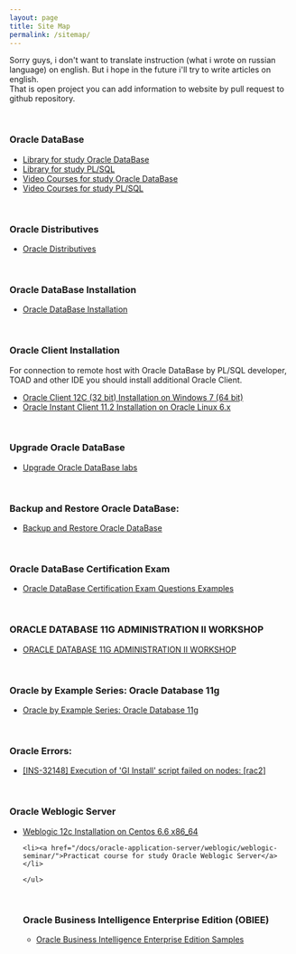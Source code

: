 ```yaml
---
layout: page
title: Site Map
permalink: /sitemap/
---
```


Sorry guys, i don't want to translate instruction (what i wrote on russian language) on english. But i hope in the future i'll try to write articles on english.  
That is open project you can add information to website by pull request to github repository.


<br/>

### Oracle DataBase

<ul>
    <li><a href="/library-for-study-oracle-database/">Library for study Oracle DataBase</a></li>
    <li><a href="/library-for-study-plsql/">Library for study PL/SQL</a></li>
    <li><a href="/video-courses-oracle-database/">Video Courses for study Oracle DataBase</a></li>
    <li><a href="/video-courses-plsql-language/">Video Courses for study PL/SQL</a></li>
</ul>


<br/>

### Oracle Distributives

<ul>
    <li><a href="/database/distributives/">Oracle Distributives</a></li>
</ul>

<br/>

### Oracle DataBase Installation

<ul>
    <li><a href="/database/installation/">Oracle DataBase Installation</a></li>
</ul>

<br/>

### Oracle Client Installation

For connection to remote host with Oracle DataBase by PL/SQL developer, TOAD and other IDE you should install additional Oracle Client.


<ul>
    <li><a href="/client/installation/windows/7/oracle/12.1/">Oracle Client 12C (32 bit) Installation on Windows 7 (64 bit)</a></li>
    <li><a href="/client/installation/linux/6.3/oracle/11.2/">Oracle Instant Client 11.2 Installation on Oracle Linux 6.x</a></li>
</ul>



<br/>

### Upgrade Oracle DataBase


<ul>
    <li><a href="/database/upgrade/">Upgrade Oracle DataBase labs</a></li>

</ul>

<br/>

### Backup and Restore Oracle DataBase:

<ul>
    <li>
        <a href="/database/backup-and-restore/">Backup and Restore Oracle DataBase</a>
    </li>
</ul>


<br/>

### Oracle DataBase Certification Exam


<ul>
    <li><a href="/docs/oracle-database/beginning/database/certification-exam-questions-examples/">Oracle DataBase Certification Exam Questions Examples</a></li>

</ul>

<br/>

### ORACLE DATABASE 11G ADMINISTRATION II WORKSHOP

<ul>
    <li><a href="http://oit.scps.nyu.edu/~pallerm/11g/" rel="nofollow">ORACLE DATABASE 11G ADMINISTRATION II WORKSHOP</a></li>

</ul>


<br/>

### Oracle by Example Series: Oracle Database 11g

<ul>
    <li><a href="/website/05-materials/OracleByExamplesSeries/">Oracle by Example Series: Oracle Database 11g</a></li>

</ul>

<br/>

### Oracle Errors:


<ul>
    <li><a href="/docs/errors/ins-32148/Execution-of-GI-Install-script-failed-on-nodes/">[INS-32148] Execution of 'GI Install' script failed on nodes: [rac2]</a></li>

</ul>


<br/>


### Oracle Weblogic Server

<ul>
    <li><a href="http://javadev.org/docs/appserv/weblogic/12c/installation/">Weblogic 12c Installation on Centos 6.6 x86_64</a></li>

    <li><a href="/docs/oracle-application-server/weblogic/weblogic-seminar/">Practicat course for study Oracle Weblogic Server</a></li>

    </ul>




<br/>

### Oracle Business Intelligence Enterprise Edition (OBIEE)

<ul>
    <li><a href="http://www.oracle.com/technetwork/middleware/bi-foundation/obiee-samples-167534.html"  rel="nofollow">Oracle Business Intelligence Enterprise Edition Samples</a></li>
</ul>
